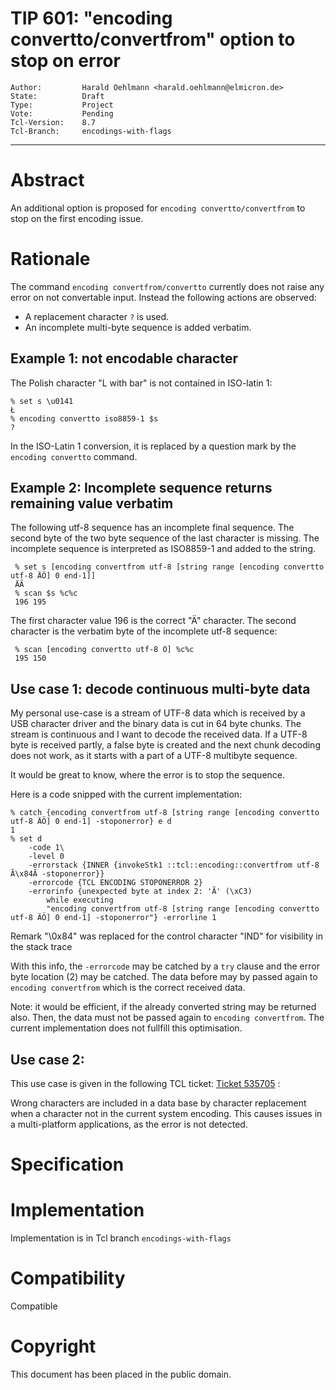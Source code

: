 # TIP 601: "encoding convertto/convertfrom" option to stop on error
	Author:         Harald Oehlmann <harald.oehlmann@elmicron.de>
	State:          Draft
	Type:           Project
	Vote:           Pending
	Tcl-Version:    8.7
	Tcl-Branch:     encodings-with-flags
-----
# Abstract

An additional option is proposed for `encoding convertto/convertfrom` to stop on the first encoding issue.

# Rationale

The command `encoding convertfrom/convertto` currently does not raise any error on not convertable input.
Instead the following actions are observed:

   *   A replacement character `?` is used.
   *   An incomplete multi-byte sequence is added verbatim.

## Example 1: not encodable character

The Polish character "L with bar" is not contained in ISO-latin 1:

    % set s \u0141
    Ł
    % encoding convertto iso8859-1 $s
    ?

In the ISO-Latin 1 conversion, it is replaced by a question mark by the `encoding convertto` command.

## Example 2: Incomplete sequence returns remaining value verbatim

The following utf-8 sequence has an incomplete final sequence.
The second byte of the two byte sequence of the last character is missing.
The incomplete sequence is interpreted as ISO8859-1 and added to the string.

     % set s [encoding convertfrom utf-8 [string range [encoding convertto utf-8 ÄÖ] 0 end-1]]
     ÄÃ
     % scan $s %c%c
     196 195

The first character value 196 is the correct "Ä" character.
The second character is the verbatim byte of the incomplete utf-8 sequence:

     % scan [encoding convertto utf-8 Ö] %c%c
     195 150

## Use case 1: decode continuous multi-byte data


My personal use-case is a stream of UTF-8 data which is received by a USB character driver and the binary data is cut in 64 byte chunks.
The stream is continuous and I want to decode the received data.
If a UTF-8 byte is received partly, a false byte is created and the next chunk decoding does not work, as it starts with a part of a UTF-8 multibyte sequence.

It would be great to know, where the error is to stop the sequence.

Here is a code snipped with the current implementation:

    % catch {encoding convertfrom utf-8 [string range [encoding convertto utf-8 ÄÖ] 0 end-1] -stoponerror} e d
    1
    % set d
        -code 1\
        -level 0
        -errorstack {INNER {invokeStk1 ::tcl::encoding::convertfrom utf-8 Ã\x84Ã -stoponerror}}
        -errorcode {TCL ENCODING STOPONERROR 2}
        -errorinfo {unexpected byte at index 2: 'Ã' (\xC3)
            while executing
            "encoding convertfrom utf-8 [string range [encoding convertto utf-8 ÄÖ] 0 end-1] -stoponerror"} -errorline 1

Remark "\0x84" was replaced for the control character "IND" for visibility in the stack trace

With this info, the `-errorcode` may be catched by a `try` clause and the error byte location (2) may be catched.
The data before may by passed again to `encoding convertfrom` which is the correct received data.

Note: it would be efficient, if the already converted string may be returned also.
Then, the data must not be passed again to `encoding convertfrom`.
The current implementation does not fullfill this optimisation.

## Use case 2:

This use case is given in the following TCL ticket:
[Ticket 535705](https://core.tcl-lang.org/tcl/info/535705ffffffffff) :

Wrong characters are included in a data base by character replacement when a character not in the current system encoding.
This causes issues in a multi-platform applications, as the error is not detected.

# Specification


# Implementation

Implementation is in Tcl branch `encodings-with-flags`

# Compatibility

Compatible

# Copyright

This document has been placed in the public domain.
